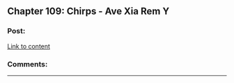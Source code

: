 ## Chapter 109: Chirps - Ave Xia Rem Y

### Post:

[Link to content](https://www.royalroad.com/fiction/15193/ave-xia-rem-y/chapter/667301/chapter-109-chirps)

### Comments:

---

